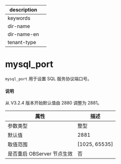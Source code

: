 |description||
|---|---|
|keywords||
|dir-name||
|dir-name-en||
|tenant-type||

# mysql_port 

`mysql_port` 用于设置 SQL 服务协议端口号。

<main id="notice" type='explain'>
  <h4>说明</h4>
  <p>从 V3.2.4 版本开始默认值由 2880 调整为 2881。</p>
</main>

|      **属性**      |     **描述**      |
|------------------|-----------------|
| 参数类型             | 整型              |
| 默认值              | 2881            |
| 取值范围             | \[1025, 65535\] |
| 是否重启 OBServer 节点生效 | 否               |



